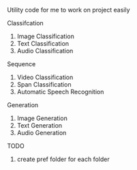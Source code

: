 Utility code for me to work on project easily

Classifcation
1. Image Classification
2. Text Classification
3. Audio Classification

Sequence
1. Video Classification
2. Span Classification
3. Automatic Speech Recognition

Generation
1. Image Generation
2. Text Generation
3. Audio Generation

TODO
1. create pref folder for each folder